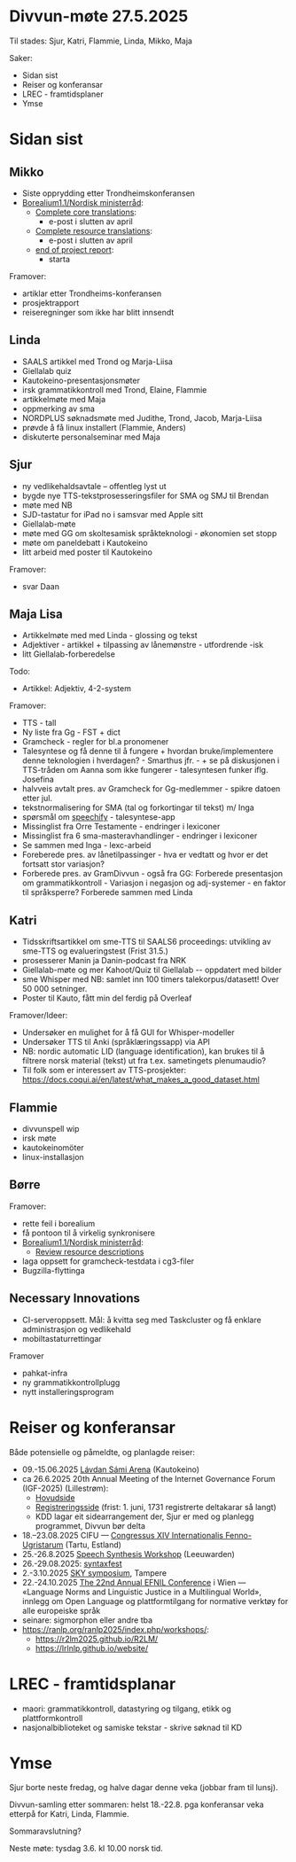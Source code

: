 # Divvun-møte 27.5.2025

Til stades: Sjur, Katri, Flammie, Linda, Mikko, Maja

Saker:

- Sidan sist
- Reiser og konferansar
- LREC - framtidsplaner
- Ymse

# Sidan sist

## Mikko

- Siste opprydding etter Trondheimskonferansen
- [Borealium1.1/Nordisk ministerråd](https://github.com/orgs/borealium/projects/1):
    - [Complete core translations](https://github.com/borealium/borealium.org/issues/43):
        - e-post i slutten av april
    - [Complete resource translations](https://github.com/borealium/borealium.org/issues/44):
        - e-post i slutten av april
    - [end of project report](https://github.com/borealium/borealium.org/issues/52):
        - starta

Framover:

- artiklar etter Trondheims-konferansen
- prosjektrapport
- reiseregninger som ikke har blitt innsendt

## Linda

- SAALS artikkel med Trond og Marja-Liisa 
- Giellalab quiz
- Kautokeino-presentasjonsmøter
- irsk grammatikkontroll med Trond, Elaine, Flammie
- artikkelmøte med Maja
- oppmerking av sma
- NORDPLUS søknadsmøte med Judithe, Trond, Jacob, Marja-Liisa
- prøvde å få linux installert (Flammie, Anders)
- diskuterte personalseminar med Maja

## Sjur

- ny vedlikehaldsavtale – offentleg lyst ut
- bygde nye TTS-tekstprosesseringsfiler for SMA og SMJ til Brendan
- møte med NB
- SJD-tastatur for iPad no i samsvar med Apple sitt
- Giellalab-møte
- møte med GG om skoltesamisk språkteknologi - økonomien set stopp
- møte om paneldebatt i Kautokeino
- litt arbeid med poster til Kautokeino

Framover:
- svar Daan

## Maja Lisa

- Artikkelmøte med med Linda - glossing og tekst
- Adjektiver - artikkel + tilpassing av lånemønstre - utfordrende -isk 
- litt Giellalab-forberedelse

Todo:
- Artikkel: Adjektiv, 4-2-system

Framover:
- TTS - tall
- Ny liste fra Gg - FST + dict
- Gramcheck - regler for bl.a pronomener
- Talesyntese og få denne til å fungere + hvordan bruke/implementere denne teknologien  i hverdagen? - Smarthus jfr. - + se på diskusjonen i TTS-tråden om Aanna som ikke fungerer - talesyntesen funker iflg. Josefina
- halvveis avtalt pres. av Gramcheck for Gg-medlemmer - spikre datoen etter jul.
- tekstnormalisering for SMA (tal og forkortingar til tekst) m/ Inga 
- spørsmål om [speechify](https://speechify.com) - talesyntese-app
- Missinglist fra Orre Testamente  - endringer i lexiconer
- Missinglist fra 6 sma-masteravhandlinger - endringer i lexiconer
- Se sammen med Inga - lexc-arbeid
- Foreberede pres. av lånetilpassinger - hva er vedtatt og hvor er det fortsatt stor variasjon? 
- Forberede pres. av GramDivvun - også fra GG: Forberede presentasjon om grammatikkontroll - Variasjon i negasjon og adj-systemer - en faktor til språksperre? Forberede sammen med Linda 

## Katri

- Tidsskriftsartikkel om sme-TTS til SAALS6 proceedings: utvikling av sme-TTS og evalueringstest (Frist 31.5.)
- prosesserer Manin ja Danin-podcast fra NRK
- Giellalab-møte og mer Kahoot/Quiz til Giellalab -- oppdatert med bilder
- sme Whisper med NB: samlet inn 100 timers talekorpus/datasett! Over 50 000 setninger.
- Poster til Kauto, fått min del ferdig på Overleaf

Framover/Ideer:
- Undersøker en mulighet for å få GUI for Whisper-modeller
- Undersøker TTS til Anki (språklæringssapp) via API
- NB: nordic automatic LID (language
  identification), kan brukes til å filtrere norsk
  material (tekst) ut fra t.ex. sametingets
  plenumaudio?
- Til folk som er interessert av TTS-prosjekter: <https://docs.coqui.ai/en/latest/what_makes_a_good_dataset.html>

## Flammie

* divvunspell wip
* irsk møte
* kautokeinomöter
* linux-installasjon

## Børre

Framover:

- rette feil i borealium
- få pontoon til å virkelig synkronisere
- [Borealium1.1/Nordisk ministerråd](https://github.com/orgs/borealium/projects/1):
    - [Review resource descriptions](https://github.com/borealium/borealium.org/issues/53)
- laga oppsett for gramcheck-testdata i cg3-filer
- Bugzilla-flyttinga

## Necessary Innovations

- CI-serveroppsett. Mål: å kvitta seg med Taskcluster og få enklare administrasjon og vedlikehald
- mobiltastaturrettingar

Framover
- pahkat-infra
- ny grammatikkontrollplugg
- nytt installeringsprogram

# Reiser og konferansar

Både potensielle og påmeldte, og planlagde reiser:

- 09.-15.06.2025 [Lávdan Sámi Arena](https://lavdansamiarena.com/en/home/) (Kautokeino)
- ca 26.6.2025 20th Annual Meeting of the Internet Governance Forum (IGF-2025) (Lillestrøm):
    - [Hovudside](https://www.igf2025.no)
    - [Registreringsside](https://indico.un.org/event/1016806/) (frist: 1. juni, 1731 registrerte deltakarar så langt)
    - KDD lagar eit sidearrangement der, Sjur er med og planlegg programmet, Divvun bør delta
- 18.–23.08.2025 CIFU — [Congressus XIV Internationalis Fenno-Ugristarum](https://cifu14.ut.ee/symposium-b12/) (Tartu, Estland)
- 25.-26.8.2025 [Speech Synthesis Workshop](https://blogs.helsinki.fi/ssw13-2025/) (Leeuwarden)
- 26.-29.08.2025: [syntaxfest](https://syntaxfest.github.io/syntaxfest25/)
- 2.-3.10.2025 [SKY symposium](https://events.tuni.fi/skysymposium2025/), Tampere
- 22.-24.10.2025 [The 22nd Annual EFNIL Conference](https://efnil.org/conferences/2025-vienna/) i Wien — «Language Norms and Linguistic Justice in a Multilingual World», innlegg om Open Language og plattformtilgang for normative verktøy for alle europeiske språk
- seinare: sigmorphon eller andre tba
- <https://ranlp.org/ranlp2025/index.php/workshops/>:
    - <https://r2lm2025.github.io/R2LM/>
    - <https://lrlnlp.github.io/website/>

# LREC - framtidsplanar

- maori: grammatikkontroll, datastyring og tilgang, etikk og plattformkontroll
- nasjonalbiblioteket og samiske tekstar - skrive søknad til KD

# Ymse

Sjur borte neste fredag, og halve dagar denne veka (jobbar fram til lunsj).

Divvun-samling etter sommaren: helst 18.-22.8. pga konferansar veka etterpå for Katri, Linda, Flammie.

Sommaravslutning?

Neste møte: tysdag 3.6. kl 10.00 norsk tid.
